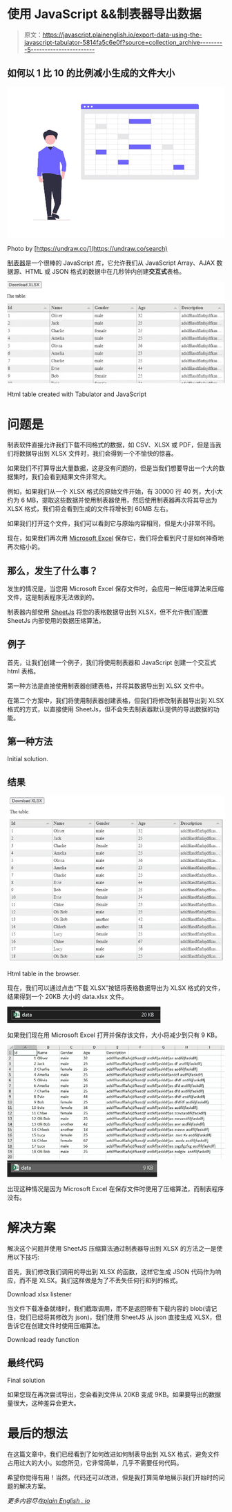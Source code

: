 # 使用 JavaScript &&制表器导出数据

> 原文：<https://javascript.plainenglish.io/export-data-using-the-javascript-tabulator-5814fa5c6e0f?source=collection_archive---------5----------------------->

## 如何以 1 比 10 的比例减小生成的文件大小

![](img/ad4e326cd193d22c28d46d47952c8188.png)

Photo by [https://undraw.co/](https://undraw.co/search)

[制表器](http://tabulator.info/)是一个很棒的 JavaScript 库，它允许我们从 JavaScript Array、AJAX 数据源、HTML 或 JSON 格式的数据中在几秒钟内创建**交互式**表格。

![](img/e9aedbe3eb4ad9ed32701da21beb8ea5.png)

Html table created with Tabulator and JavaScript

# 问题是

制表软件直接允许我们下载不同格式的数据，如 CSV、XLSX 或 PDF，但是当我们将数据导出到 XLSX 文件时，我们会得到一个不愉快的惊喜。

如果我们不打算导出大量数据，这是没有问题的，但是当我们想要导出一个大的数据集时，我们会看到结果文件非常大。

例如，如果我们从一个 XLSX 格式的原始文件开始，有 30000 行 40 列，大小大约为 6 MB，提取这些数据并使用制表器使用，然后使用制表器再次将其导出为 XLSX 格式，我们将会看到生成的文件将增长到 60MB 左右。

如果我们打开这个文件，我们可以看到它与原始内容相同，但是大小非常不同。

现在，如果我们再次用 [Microsoft Excel](https://en.wikipedia.org/wiki/Microsoft_Excel) 保存它，我们将会看到尺寸是如何神奇地再次缩小的。

## 那么，发生了什么事？

发生的情况是，当您用 Microsoft Excel 保存文件时，会应用一种压缩算法来压缩文件，这是制表程序无法做到的。

制表器内部使用 [SheetJs](https://sheetjs.com/) 将您的表格数据导出到 XLSX，但不允许我们配置 SheetJs 内部使用的数据压缩算法。

## 例子

首先，让我们创建一个例子，我们将使用制表器和 JavaScript 创建一个交互式 html 表格。

第一种方法是直接使用制表器创建表格，并将其数据导出到 XLSX 文件中。

在第二个方案中，我们将使用制表器创建表格，但我们将修改制表器导出到 XLSX 格式的方式，以直接使用 SheetJs，但不会失去制表器默认提供的导出数据的功能。

## 第一种方法

Initial solution.

## 结果

![](img/95689085691f66fd172e4ed16ce59a1f.png)

Html table in the browser.

现在，我们可以通过点击“下载 XLSX”按钮将表格数据导出为 XLSX 格式的文件，结果得到一个 20KB 大小的 data.xlsx 文件。

![](img/ed7158b88bb4dd94e2a601aa9e00de95.png)

如果我们现在用 Microsoft Excel 打开并保存该文件，大小将减少到只有 9 KB。

![](img/75f0dbd5c43989e932c6390e60b7600f.png)![](img/41cd013880202a15c07c621a0637282c.png)

出现这种情况是因为 Microsoft Excel 在保存文件时使用了压缩算法，而制表程序没有。

# 解决方案

解决这个问题并使用 SheetJS 压缩算法通过制表器导出到 XLSX 的方法之一是使用以下技巧:

首先，我们修改我们调用的导出到 XLSX 的函数，这样它生成 JSON 代码作为响应，而不是 XLSX。我们这样做是为了不丢失任何行和列的格式。

Download xlsx listener

当文件下载准备就绪时，我们截取调用，而不是返回带有下载内容的 blob(请记住，我们已经将其修改为 json)，我们使用 SheetJS 从 json 直接生成 XLSX，但告诉它在创建文件时使用压缩算法。

Download ready function

## 最终代码

Final solution

如果您现在再次尝试导出，您会看到文件从 20KB 变成 9KB。如果要导出的数据量很大，这种差异会更大。

# 最后的想法

在这篇文章中，我们已经看到了如何改进如何制表导出到 XLSX 格式，避免文件占用过大的大小。如您所见，它非常简单，几乎不需要任何代码。

希望你觉得有用！当然，代码还可以改进，但是我打算简单地展示我们开始时的问题的解决方案。

*更多内容尽在*[*plain English . io*](http://plainenglish.io/)